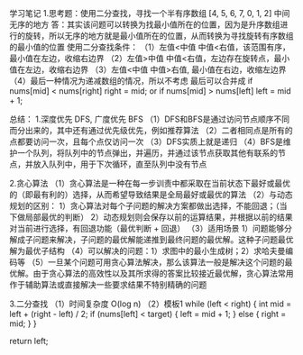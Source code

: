 学习笔记
1.思考题：使用二分查找，寻找一个半有序数组 [4, 5, 6, 7, 0, 1, 2] 中间无序的地方
答：其实该问题可以转换为找最小值所在的位置，因为是升序数组进行的旋转，所以无序的地方就是最小值所在的位置，从而转换为寻找旋转有序数组的最小值的位置
使用二分查找条件：
（1）左值<中值  中值<右值，该范围有序，最小值在左边，收缩右边界
（2）左值>中值  中值<右值，左边存在旋转点，最小值在左边，收缩右边界
（3）左值<中值  中值>右值, 最小值在右边，收缩左边界
（4）最后一种情况为递减数组的情况，所以不考虑
最后可以合并成 if nums[mid] < nums[right] right = mid;  or  if nums[mid] > nums[left] left = mid + 1;


总结：
1.深度优先 DFS, 广度优先 BFS
（1）DFS和BFS是通过访问节点顺序不同而分出来的，其中还有通过优先级优先，例如推荐算法
（2）二者相同点是所有的点都要访问一次，且每个点仅访问一次
（3）DFS实质上就是递归
（4）BFS是维护一个队列，将队列中的节点弹出，并遍历，并通过该节点获取其他有联系的节点，并放入队列中，用于下次循环，直至队列中没有节点

2.贪心算法
（1）贪心算法是一种在每一步训责中都采取在当前状态下最好或最优的（即最有利的）选择，从而希望导致结果是全局最好或最优的算法
（2）与动态规划的区别：
     1）贪心算法对每个子问题的解决方案都做出选择，不能回退；（当下做局部最优的判断）
	 2）动态规划则会保存以前的运算结果，并根据以前的结果对当前进行选择，有回退功能（最优判断 + 回退）
（3）适用场景
     1）问题能够分解成子问题来解决，子问题的最优解能递推到最终问题的最优解。这种子问题最优解为最优子结构
（4）可以解决的问题：1）求图中的最小生成树；2）求哈夫曼编码等
（5）一旦某个问题可用贪心算法解决，那么该算法一般是解决这个问题的最优解。由于贪心算法的高效性以及其所求得的答案比较接近最优解，贪心算法常用作于辅助算法或直接解决一些要求结果不特别精确的问题

3.二分查找
（1）时间复杂度 O(log n)
（2）模板1
while (left < right) {
	int mid = left + (right - left) / 2;
	if (nums[left] < target) {
		left = mid + 1;
	} else {
		right = mid;
	}
}

return left; 


